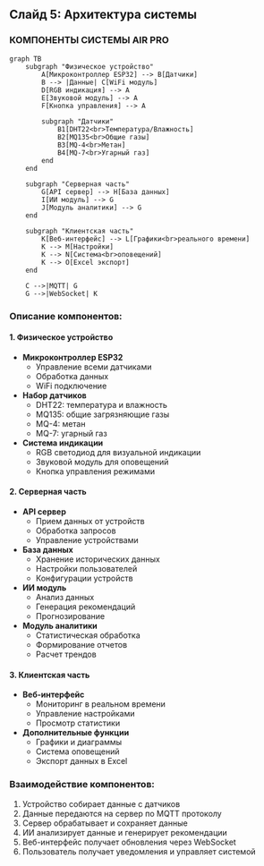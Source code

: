 ## Слайд 5: Архитектура системы
### КОМПОНЕНТЫ СИСТЕМЫ AIR PRO

```mermaid
graph TB
    subgraph "Физическое устройство"
        A[Микроконтроллер ESP32] --> B[Датчики]
        B --> |Данные| C[WiFi модуль]
        D[RGB индикация] --> A
        E[Звуковой модуль] --> A
        F[Кнопка управления] --> A
        
        subgraph "Датчики"
            B1[DHT22<br>Температура/Влажность]
            B2[MQ135<br>Общие газы]
            B3[MQ-4<br>Метан]
            B4[MQ-7<br>Угарный газ]
        end
    end

    subgraph "Серверная часть"
        G[API сервер] --> H[База данных]
        I[ИИ модуль] --> G
        J[Модуль аналитики] --> G
    end

    subgraph "Клиентская часть"
        K[Веб-интерфейс] --> L[Графики<br>реального времени]
        K --> M[Настройки]
        K --> N[Система<br>оповещений]
        K --> O[Excel экспорт]
    end

    C -->|MQTT| G
    G -->|WebSocket| K
```

### Описание компонентов:

#### 1. Физическое устройство
- **Микроконтроллер ESP32**
  - Управление всеми датчиками
  - Обработка данных
  - WiFi подключение
- **Набор датчиков**
  - DHT22: температура и влажность
  - MQ135: общие загрязняющие газы
  - MQ-4: метан
  - MQ-7: угарный газ
- **Система индикации**
  - RGB светодиод для визуальной индикации
  - Звуковой модуль для оповещений
  - Кнопка управления режимами

#### 2. Серверная часть
- **API сервер**
  - Прием данных от устройств
  - Обработка запросов
  - Управление устройствами
- **База данных**
  - Хранение исторических данных
  - Настройки пользователей
  - Конфигурации устройств
- **ИИ модуль**
  - Анализ данных
  - Генерация рекомендаций
  - Прогнозирование
- **Модуль аналитики**
  - Статистическая обработка
  - Формирование отчетов
  - Расчет трендов

#### 3. Клиентская часть
- **Веб-интерфейс**
  - Мониторинг в реальном времени
  - Управление настройками
  - Просмотр статистики
- **Дополнительные функции**
  - Графики и диаграммы
  - Система оповещений
  - Экспорт данных в Excel

### Взаимодействие компонентов:
1. Устройство собирает данные с датчиков
2. Данные передаются на сервер по MQTT протоколу
3. Сервер обрабатывает и сохраняет данные
4. ИИ анализирует данные и генерирует рекомендации
5. Веб-интерфейс получает обновления через WebSocket
6. Пользователь получает уведомления и управляет системой 